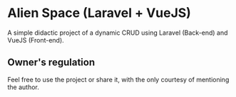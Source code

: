 # Alien Space (Laravel + VueJS)

A simple didactic project of a dynamic CRUD using Laravel (Back-end) and VueJS (Front-end).

## Owner's regulation

Feel free to use the project or share it, with the only courtesy of mentioning the author.
